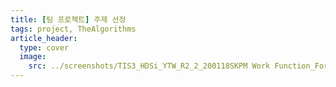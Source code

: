 ```yaml
---
title: [팀 프로젝트] 주제 선정
tags: project, TheAlgorithms
article_header:
  type: cover
  image:
    src: ../screenshots/TIS3_HDSi_YTW_R2_2_200118SKPM Work Function_Forward_003.p.jpg
---
```

<!--more-->
